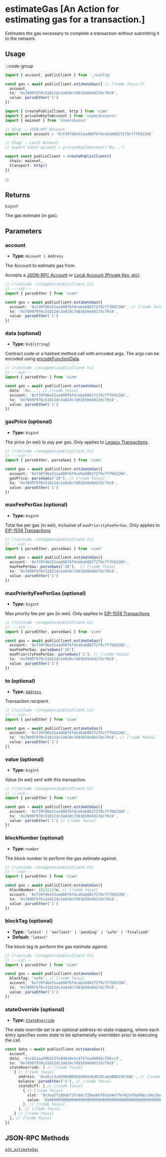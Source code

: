 # estimateGas [An Action for estimating gas for a transaction.]

Estimates the gas necessary to complete a transaction without submitting it to the network.

## Usage

:::code-group

```ts twoslash [example.ts]
import { account, publicClient } from './config'

const gas = await publicClient.estimateGas({ // [!code focus:7]
  account,
  to: '0x70997970c51812dc3a010c7d01b50e0d17dc79c8',
  value: parseEther('1')
})
```

```ts twoslash [config.ts] filename="config.ts"
import { createPublicClient, http } from 'viem'
import { privateKeyToAccount } from 'viem/accounts'
import { mainnet } from 'viem/chains'

// @log: ↓ JSON-RPC Account
export const account = '0xf39fd6e51aad88f6f4ce6ab8827279cfffb92266'

// @log: ↓ Local Account
// export const account = privateKeyToAccount('0x...')

export const publicClient = createPublicClient({
  chain: mainnet,
  transport: http()
})
```

:::

## Returns

`bigint`

The gas estimate (in gas).

## Parameters

### account

- **Type:** `Account | Address`

The Account to estimate gas from.

Accepts a [JSON-RPC Account](/docs/clients/wallet#json-rpc-accounts) or [Local Account (Private Key, etc)](/docs/clients/wallet#local-accounts-private-key-mnemonic-etc).

```ts twoslash
// [!include ~/snippets/publicClient.ts]
// ---cut---
import { parseEther } from 'viem'

const gas = await publicClient.estimateGas({
  account: '0xf39fd6e51aad88f6f4ce6ab8827279cfffb92266', // [!code focus]
  to: '0x70997970c51812dc3a010c7d01b50e0d17dc79c8',
  value: parseEther('1')
})
```

### data (optional)

- **Type:** `0x${string}`

Contract code or a hashed method call with encoded args.  The args can be encoded using [encodeFunctionData](/docs/contract/encodeFunctionData).

```ts twoslash
// [!include ~/snippets/publicClient.ts]
// ---cut---
import { parseEther } from 'viem'

const gas = await publicClient.estimateGas({
  data: '0x...', // [!code focus]
  account: '0xf39fd6e51aad88f6f4ce6ab8827279cfffb92266',
  to: '0x70997970c51812dc3a010c7d01b50e0d17dc79c8',
  value: parseEther('1')
})
```

### gasPrice (optional)

- **Type:** `bigint`

The price (in wei) to pay per gas. Only applies to [Legacy Transactions](/docs/glossary/terms#legacy-transaction).

```ts twoslash
// [!include ~/snippets/publicClient.ts]
// ---cut---
import { parseEther, parseGwei } from 'viem'

const gas = await publicClient.estimateGas({
  account: '0xf39fd6e51aad88f6f4ce6ab8827279cfffb92266',
  gasPrice: parseGwei('20'), // [!code focus]
  to: '0x70997970c51812dc3a010c7d01b50e0d17dc79c8',
  value: parseEther('1') 
})
```

### maxFeePerGas (optional)

- **Type:** `bigint`

Total fee per gas (in wei), inclusive of `maxPriorityFeePerGas`. Only applies to [EIP-1559 Transactions](/docs/glossary/terms#eip-1559-transaction)

```ts twoslash
// [!include ~/snippets/publicClient.ts]
// ---cut---
import { parseEther, parseGwei } from 'viem'

const gas = await publicClient.estimateGas({
  account: '0xf39fd6e51aad88f6f4ce6ab8827279cfffb92266',
  maxFeePerGas: parseGwei('20'),  // [!code focus]
  to: '0x70997970c51812dc3a010c7d01b50e0d17dc79c8',
  value: parseEther('1')
})
```

### maxPriorityFeePerGas (optional)

- **Type:** `bigint`

Max priority fee per gas (in wei). Only applies to [EIP-1559 Transactions](/docs/glossary/terms#eip-1559-transaction)

```ts twoslash
// [!include ~/snippets/publicClient.ts]
// ---cut---
import { parseEther, parseGwei } from 'viem'

const gas = await publicClient.estimateGas({
  account: '0xf39fd6e51aad88f6f4ce6ab8827279cfffb92266',
  maxFeePerGas: parseGwei('20'),
  maxPriorityFeePerGas: parseGwei('2'), // [!code focus]
  to: '0x70997970c51812dc3a010c7d01b50e0d17dc79c8',
  value: parseEther('1')
})
```

### to (optional)

- **Type:** [`Address`](/docs/glossary/types#address)

Transaction recipient.

```ts twoslash
// [!include ~/snippets/publicClient.ts]
// ---cut---
import { parseEther } from 'viem'

const gas = await publicClient.estimateGas({
  account: '0xf39fd6e51aad88f6f4ce6ab8827279cfffb92266',
  to: '0x70997970c51812dc3a010c7d01b50e0d17dc79c8', // [!code focus]
  value: parseEther('1')
})
```

### value (optional)

- **Type:** `bigint`

Value (in wei) sent with this transaction.

```ts twoslash
// [!include ~/snippets/publicClient.ts]
// ---cut---
import { parseEther } from 'viem'

const gas = await publicClient.estimateGas({
  account: '0xf39fd6e51aad88f6f4ce6ab8827279cfffb92266',
  to: '0x70997970c51812dc3a010c7d01b50e0d17dc79c8',
  value: parseEther('1') // [!code focus]
})
```

### blockNumber (optional)

- **Type:** `number`

The block number to perform the gas estimate against.

```ts twoslash
// [!include ~/snippets/publicClient.ts]
// ---cut---
import { parseEther } from 'viem'

const gas = await publicClient.estimateGas({
  blockNumber: 15121123n, // [!code focus]
  account: '0xf39fd6e51aad88f6f4ce6ab8827279cfffb92266',
  to: '0x70997970c51812dc3a010c7d01b50e0d17dc79c8',
  value: parseEther('1') 
})
```

### blockTag (optional)

- **Type:** `'latest' | 'earliest' | 'pending' | 'safe' | 'finalized'`
- **Default:** `'latest'`

The block tag to perform the gas estimate against.

```ts twoslash
// [!include ~/snippets/publicClient.ts]
// ---cut---
import { parseEther } from 'viem'

const gas = await publicClient.estimateGas({
  blockTag: 'safe', // [!code focus]
  account: '0xf39fd6e51aad88f6f4ce6ab8827279cfffb92266',
  to: '0x70997970c51812dc3a010c7d01b50e0d17dc79c8',
  value: parseEther('1') 
})
```

### stateOverride (optional)

- **Type:** [`StateOverride`](/docs/glossary/types#stateoverride)

The state override set is an optional address-to-state mapping, where each entry specifies some state to be ephemerally overridden prior to executing the call.

```ts
const data = await publicClient.estimateGas({
  account,
  data: '0xc02aaa39b223fe8d0a0e5c4f27ead9083c756cc2',
  to: '0x70997970c51812dc3a010c7d01b50e0d17dc79c8',
  stateOverride: [ // [!code focus]
    { // [!code focus]
      address: '0xa5cc3c03994DB5b0d9A5eEdD10CabaB0813678AC', // [!code focus]
      balance: parseEther('1'), // [!code focus]
      stateDiff: [ // [!code focus]
        { // [!code focus]
          slot: '0x3ea2f1d0abf3fc66cf29eebb70cbd4e7fe762ef8a09bcc06c8edf641230afec0', // [!code focus]
          value: '0x00000000000000000000000000000000000000000000000000000000000001a4', // [!code focus]
        }, // [!code focus]
      ], // [!code focus]
    } // [!code focus]
  ], // [!code focus]
})
```

## JSON-RPC Methods

[`eth_estimateGas`](https://ethereum.org/en/developers/docs/apis/json-rpc/#eth_estimategas)
